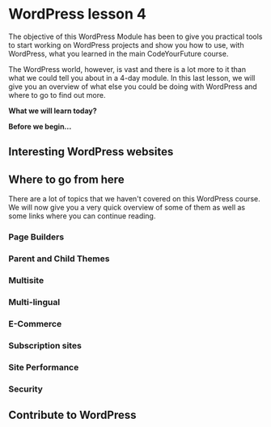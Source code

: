 # WordPress lesson 4

The objective of this WordPress Module has been to give you practical tools to start working on WordPress projects and show you how to use, with WordPress, what you learned in the main CodeYourFuture course.

The WordPress world, however, is vast and there is a lot more to it than what we could tell you about in a 4-day module. In this last lesson, we will give you an overview of what else you could be doing with WordPress and where to go to find out more.

**What we will learn today?**


**Before we begin...**

## Interesting WordPress websites

## Where to go from here

There are a lot of topics that we haven't covered on this WordPress course. We will now give you a very quick overview of some of them as well as some links where you can continue reading.

### Page Builders

### Parent and Child Themes

### Multisite

### Multi-lingual

### E-Commerce

### Subscription sites

### Site Performance

### Security

## Contribute to WordPress
